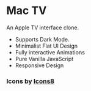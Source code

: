 # Mac TV
 An Apple TV interface clone.
 
<ul>
 <li>Supports Dark Mode.</li>
 <li>Minimalist Flat UI Design</li>
 <li>Fully interactive Animations</li>
 <li>Pure Vanilla JavaScript</li>
 <li>Responsive Design</li>
</ul>
 
### Icons by <a target="_blank" href="https://icons8.com">Icons8</a>
